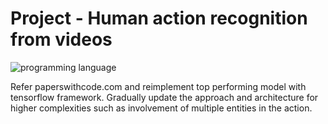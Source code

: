 
# Project - Human action recognition from videos
<img src="https://img.shields.io/badge/programming%20language-python-yellowgreen.svg?style=plastic" alt="programming language">

Refer paperswithcode.com and reimplement top performing model with tensorflow framework. Gradually update the approach and architecture for higher complexities such as involvement of multiple entities in the action.
